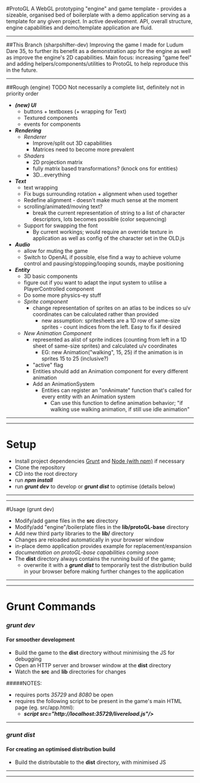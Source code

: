 #ProtoGL
A WebGL prototyping "engine" and game template - provides a sizeable, organised bed of boilerplate with a demo application serving as a template for any given project.
In active development. API, overall structure, engine capabilities and demo/template application are fluid.

----

##This Branch (sharpshifter-dev)
Improving the game I made for Ludum Dare 35, to further its benefit as a demonstration app for the engine as well as improve the engine's 2D capabilities.
Main focus: increasing "game feel" and adding helpers/components/utilities to ProtoGL to help reproduce this in the future.

----

##Rough (engine) TODO
Not necessarily a complete list, definitely not in priority order
- ***(new) UI***
    - buttons + textboxes (+ wrapping for Text)
    - Textured components
    - events for components
- ***Rendering***
    - *Renderer*
        - Improve/split out 3D capabilities
        - Matrices need to become more prevalent
    - *Shaders*
        - 2D projection matrix
        - fully matrix based transformations? (knock ons for entities)
        - 3D...everything
- ***Text***
    - text wrapping
    - Fix bugs surrounding rotation + alignment when used together
    - Redefine alignment - doesn't make much sense at the moment
    - scrolling/animated/moving text?
        - break the current representation of string to a list of character descriptors, lots becomes possible (color sequencing)
    - Support for swapping the font
        - By current workings; would require an override texture in application as well as config of the character set in the OLD.js
- ***Audio***
    - allow for muting the game
    - Switch to OpenAL if possible, else find a way to achieve volume control and pausing/stopping/looping sounds, maybe positioning
- ***Entity***
    - 3D basic components
    - figure out if you want to adapt the input system to utilise a PlayerControlled component
    - Do some more physics-ey stuff
    - *Sprite component*
        - change representation of sprites on an atlas to be indices so u/v coordinates can be calculated rather than provided
            - new assumption: spritesheets are a 1D row of same-size sprites - count indices from the left. Easy to fix if desired
    - *New Animation Component*
        - represented as alist of sprite indices (counting from left in a 1D sheet of same-size sprites) and calculated u/v coordinates
            - EG: new Animation("walking", 15, 25) if the animation is in sprites 15 to 25 (inclusive?)
        - "active" flag
        - Entities should add an Animation component for every different animation
        - Add an AnimationSystem
            - Entities can register an "onAnimate" function that's called for every entity with an Animation system
                - Can use this function to define animation behavior; "if walking use walking animation, if still use idle animation"
              

----
----

# Setup
- Install project dependencies [Grunt](http://gruntjs.com/) and [Node (with npm)](https://nodejs.org) if necessary
- Clone the repository
- CD into the root directory
- run ***npm install***
- run ***grunt dev*** to develop or ***grunt dist*** to optimise (details below)

----
----

#Usage (grunt dev)
- Modify/add game files in the **src** directory
- Modify/add "engine"/boilerplate files in the **lib/protoGL-base** directory
- Add new third party libraries to the **lib/** directory
- Changes are reloaded automatically in your browser window
- in-place demo application provides example for replacement/expansion
- *documentation on protoGL-base capabilities coming soon*
- The **dist** directory always contains the running build of the game;
    - overwrite it with a ***grunt dist*** to temporarily test the distribution build in your browser before making further changes to the application

----
----

# Grunt Commands
### *grunt dev*
#### For smoother development
- Build the game to the **dist** directory without minimising the JS for debugging
- Open an HTTP server and browser window at the **dist** directory
- Watch the **src** and **lib** directories for changes

#####NOTES:
- requires ports *35729* and *8080* be open
- requires the following script to be present in the game's main HTML page (eg. src/app.html):
    - ***script src="http://localhost:35729/livereload.js"/>***

----

### *grunt dist*
#### For creating an optimised distribution build
- Build the distributable to the **dist** directory, with minimised JS

----
----
